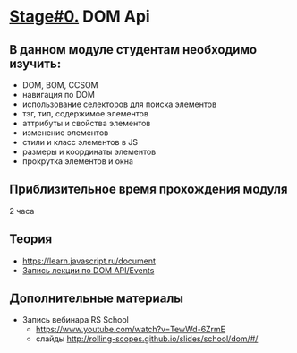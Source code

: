 # [Stage#0.](../../) DOM Api

## В данном модуле студентам необходимо изучить:

- DOM, BOM, CCSOM
- навигация по DOM
- использование селекторов для поиска элементов
- тэг, тип, содержимое элементов
- аттрибуты и свойства элементов
- изменение элементов
- стили и класс элементов в JS
- размеры и координаты элементов
- прокрутка элементов и окна

## Приблизительное время прохождения модуля

2 часа

## Теория

- https://learn.javascript.ru/document
- [Запись лекции по DOM API/Events](https://youtu.be/2Yg-cH2hpiM?list=PLzLiprpVuH8df24MzZp-l5QMsJWJbi9qP)

## Дополнительные материалы

- Запись вебинара RS School
  - https://www.youtube.com/watch?v=TewWd-6ZrmE
  - слайды http://rolling-scopes.github.io/slides/school/dom/#/
